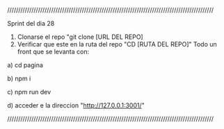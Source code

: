 //////////////////////////////////////////////////////////////////////////////////////////////

Sprint del dia 28 

1) Clonarse el repo "git clone [URL DEL REPO]
2) Verificar que este en la ruta del repo "CD [RUTA DEL REPO]"
Todo un front que se levanta con:

  a) cd pagina

  b) npm i

  c) npm run dev
  
  d) acceder e la direccion "http://127.0.0.1:3001/"


//////////////////////////////////////////////////////////////////////////////////////////////


